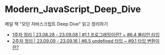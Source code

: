 # Modern_JavaScript_Deep_Dive
메일 책 "모던 자바스크립트 Deep Dive" 읽고 정리하기

- [1주차 정리 | 23.08.28 - 23.09.08 | #1.1 프로그래밍이란? ~ #6.4 불리언 타입](https://github.com/scottXchoo/Modern_JavaScript_Deep_Dive/blob/main/1weeks%20%7C%2023.08.28%20-%2023.09.08%20.md)
- [2주차 정리 | 23.09.09 - 23.09.16 | #6.5 undefined 타입 ~ #9.1 타입 변환이란?](https://github.com/scottXchoo/Modern_JavaScript_Deep_Dive/blob/main/2weeks%20%7C%2023.09.09%20-%2023.09.16.md)
